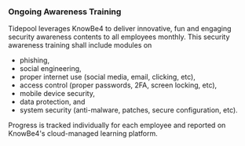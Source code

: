 ### Ongoing Awareness Training

Tidepool leverages KnowBe4 to deliver innovative, fun and
engaging security awareness contents to all employees monthly.  This security
awareness training shall include modules on

- phishing,
- social engineering,
- proper internet use (social media, email, clicking, etc),
- access control (proper passwords, 2FA, screen locking, etc),
- mobile device security,
- data protection, and
- system security (anti-malware, patches, secure configuration, etc).

Progress is tracked individually for each employee and reported on
KnowBe4's cloud-managed learning platform.